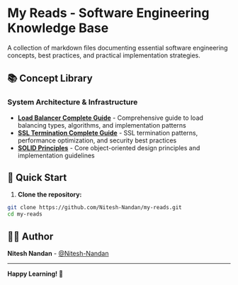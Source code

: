 # My Reads - Software Engineering Knowledge Base

A collection of markdown files documenting essential software engineering concepts, best practices, and practical implementation strategies.

## 📚 Concept Library

### System Architecture & Infrastructure
- **[Load Balancer Complete Guide](concepts/loadbalancer.md)** - Comprehensive guide to load balancing types, algorithms, and implementation patterns
- **[SSL Termination Complete Guide](concepts/ssl-termination.md)** - SSL termination patterns, performance optimization, and security best practices
- **[SOLID Principles](concepts/solid-principles.md)** - Core object-oriented design principles and implementation guidelines

## 🚀 Quick Start

1. **Clone the repository:**
```bash
git clone https://github.com/Nitesh-Nandan/my-reads.git
cd my-reads
```

## 👨‍💻 Author

**Nitesh Nandan** - [@Nitesh-Nandan](https://github.com/Nitesh-Nandan)

---

**Happy Learning! 🚀**
